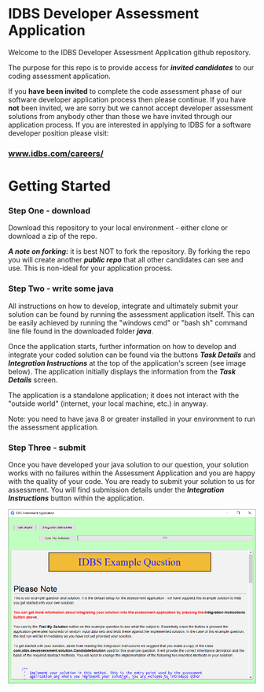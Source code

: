 # IDBS Developer Assessment Application

Welcome to the IDBS Developer Assessment Application github repository.

The purpose for this repo is to provide access for ***invited candidates*** to our coding assessment application. 

If you **have been invited** to complete the code assessment phase of our software developer  application process then please continue. If you have **not** been invited, we are sorry but we cannot accept developer assessment solutions from anybody other than those we have invited through our application process. If you are interested in applying to IDBS for a software developer position please visit: 

### www.idbs.com/careers/

# Getting Started

### Step One - download
Download this repository to your local environment - either clone or download a zip of the repo.

***A note on forking:*** it is best NOT to fork the repository. By forking the repo you will create another ***public repo*** that all other candidates can see and use. This is non-ideal for your application process.

### Step Two - write some java 
All instructions on how to develop, integrate and ultimately submit your solution can be found by running the assessment application itself. This can be easily achieved by running the "windows cmd" or "bash sh" command line file found in the downloaded folder ***java***. 

Once the application starts, further information on how to develop and integrate your coded solution can be found via the buttons ***Task Details*** and ***Integration Instructions***  at the top of the application's screen (see image below). The application initially displays the information from the ***Task Details*** screen.

The application is a standalone application; it does not interact with the "outside world" (internet, your local machine, etc.) in anyway.

Note: you need to have java 8 or greater installed in your environment to run the assessment application.

### Step Three - submit
Once you have developed your java solution to our question, your solution works with no failures within the Assessment Application and you are happy with the quality of your code. You are ready to submit your solution to us for assessment. You will find submission details under the ***Integration Instructions*** button within the application. 

![enter image description here](images/AssessmentApp.png)



